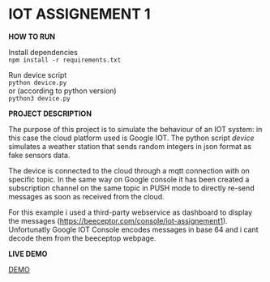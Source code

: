 # IOT ASSIGNEMENT 1

**HOW TO RUN**

Install dependencies  
```npm install -r requirements.txt```

Run device script  
```python device.py```  
or (according to python version)  
```python3 device.py```

**PROJECT DESCRIPTION**

The purpose of this project is to simulate the behaviour of an IOT system: in this case the cloud platform used is Google IOT.
The python script *device* simulates a weather station that sends random integers in json format as fake sensors data.

The device is connected to the cloud through a mqtt connection with on specific topic. In the same way on Google console it has been created a subscription channel on the same topic in PUSH mode to directly re-send messages as soon as received from the cloud.

For this example  i used a third-party webservice as dashboard to display the messages (https://beeceptor.com/console/iot-assignement1).
Unfortunatly Google IOT Console encodes messages in base 64 and i cant decode them from the beeceptop webpage.



**LIVE DEMO**

[DEMO](https://youtu.be/LnP78IYBRTE)



